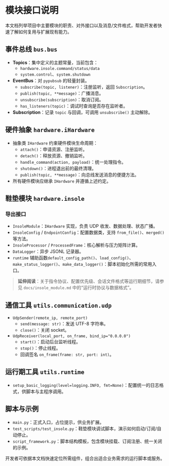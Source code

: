 # 模块接口说明

本文档列举项目中主要模块的职责、对外接口以及消息/文件格式，帮助开发者快速了解如何复用与扩展现有能力。

## 事件总线 `bus.bus`
- **Topics**：集中定义的主题常量，当前包含：
  - `hardware.insole.command/status/data`
  - `system.control`、`system.shutdown`
- **EventBus**：对 `pypubsub` 的轻量封装。
  - `subscribe(topic, listener)`：注册监听，返回 `Subscription`。
  - `publish(topic, **message)`：广播消息。
  - `unsubscribe(subscription)`：取消订阅。
  - `has_listeners(topic)`：调试时查询是否存在监听者。
- **Subscription**：记录 `topic` 与回调，可调用 `unsubscribe()` 主动解除。

## 硬件抽象 `hardware.iHardware`
- 抽象类 `IHardware` 约束硬件模块生命周期：
  - `attach()`：申请资源、注册监听。
  - `detach()`：释放资源、撤销监听。
  - `handle_command(action, payload)`：统一处理指令。
  - `shutdown()`：进程退出前的最终清理。
  - `publish(topic, **message)`：向总线发送消息的便捷方法。
- 所有硬件模块应继承 `IHardware` 并遵循上述约定。

## 鞋垫模块 `hardware.insole`
### 导出接口
- `InsoleModule`：`IHardware` 实现，负责 UDP 收发、数据处理、状态广播。
- `InsoleConfig` / `EndpointConfig`：配置数据类，支持 `from_file()`、`merged()` 等方法。
- `InsoleProcessor` / `ProcessedFrame`：核心解析与压力矩阵计算。
- `DataLogger`：异步 JSONL 记录器。
- `runtime` 辅助函数`default_config_path()`、`load_config()`、`make_status_logger()`、`make_data_logger()`：脚本初始化所需的常用入口。

> **延伸阅读**：关于指令协议、配置优先级、会话文件格式等运行期细节，请参见 `docs/insole_module.md` 中的“运行时协议与数据格式”。

## 通信工具 `utils.communication.udp`
- `UdpSender(remote_ip, remote_port)`
  - `send(message: str)`：发送 UTF-8 字符串。
  - `close()`：关闭 socket。
- `UdpReceiver(local_port, on_frame, bind_ip="0.0.0.0")`
  - `start()`：启动后台监听线程。
  - `stop()`：停止线程。
  - 回调签名 `on_frame(frame: str, port: int)`。

## 运行期工具 `utils.runtime`
- `setup_basic_logging(level=logging.INFO, fmt=None)`：配置统一的日志格式，供脚本与主程序调用。

## 脚本与示例
- `main.py`：正式入口，占位提示，供业务扩展。
- `test_scripts/test_insole.py`：鞋垫模块调试脚本，演示如何启动/订阅/自动停止。
- `script_framework.py`：脚本结构模板，包含模块挂载、订阅注册、统一关闭的示例。

开发者可依据本文档快速定位所需组件，组合出适合业务需求的运行脚本或服务。